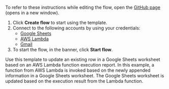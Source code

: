 To refer to these instructions while editing the flow, open the [GitHub page](https://github.com/ot4i/app-connect-templates/tree/master/resources/markdown/Invoke%20a%20function%20from%20AWS%20Lambda%20whenever%20a%20new%20row%20is%20appended%20in%20Google%20Sheets_instructions.md) (opens in a new window).

1. Click **Create flow** to start using the template.
2. Connect to the following accounts by using your credentials:
   - [Google Sheets](https://www.ibm.com/docs/en/app-connect/containers_cd?topic=apps-google-sheets)
   - [AWS Lambda](https://www.ibm.com/docs/en/app-connect/containers_cd?topic=apps-aws-lambda)
   - [Gmail](https://www.ibm.com/docs/en/app-connect/containers_cd?topic=apps-gmail)
3. To start the flow, in the banner, click **Start flow**.


Use this template to update an existing row in a Google Sheets worksheet based on an AWS Lambda function execution report. In this example, a function from AWS Lambda is invoked based on the newly appended information in a Google Sheets worksheet. The Google Sheets worksheet is updated based on the execution result from the Lambda function.